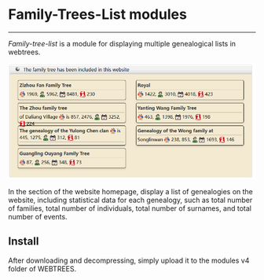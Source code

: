 # Family-Trees-List modules
***
*Family-tree-list* is a module for displaying multiple genealogical lists in webtrees.

![示例图片](/20240508205647.png)

In the section of the website homepage, display a list of genealogies on the website, including statistical data for each genealogy, such as total number of families, total number of individuals, total number of surnames, and total number of events.

## Install

After downloading and decompressing, simply upload it to the modules v4 folder of WEBTREES.
